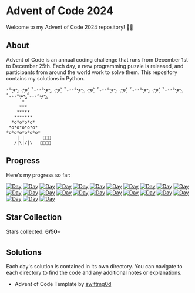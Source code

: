 # Advent of Code 2024

Welcome to my Advent of Code 2024 repository! 🎄✨

## About


Advent of Code is an annual coding challenge that runs from December 1st to December 25th. Each day, a new programming puzzle is released, and participants from around the world work to solve them. This repository contains my solutions in Python.
````
⋆꙳•̩̩͙❅*̩̩͙‧͙ ‧͙*̩̩͙❆ ͙͛ ˚₊⋆⋆꙳•̩̩͙❅*̩̩͙‧͙ ‧͙*̩̩͙❆ ͙͛ ˚₊⋆⋆꙳•̩̩͙❅*̩̩͙‧͙ ‧͙*̩̩͙❆ ͙͛ ˚₊⋆⋆꙳•̩̩͙❅*̩̩͙‧͙ ‧͙*̩̩͙❆ ͙͛ ˚₊⋆⋆꙳•̩̩͙❅*̩̩͙‧͙ ‧͙*̩̩͙❆ ͙͛ ˚₊⋆⋆꙳•̩̩͙❅*̩̩͙‧͙˚₊⋆⋆꙳•̩̩͙❅*̩̩͙‧͙˚₊⋆⋆꙳•̩̩͙❅*̩̩͙‧͙
      *
     ***
    *****
   *******
  *o*o*o*o*
 *o*o*o*o*o*
*o*o*o*o*o*o*                                     
    | |       🎁🎁🎁 
   /|\|/|\   🎁🎁🎁🎁                           
````

## Progress

Here's my progress so far:

[![Day](https://badgen.net/badge/01/%E2%98%85%E2%98%85/green)](./day-01/p1.py)
[![Day](https://badgen.net/badge/02/%E2%98%85%E2%98%85/green)](./day-02/p1.py)
[![Day](https://badgen.net/badge/03/%E2%98%85%E2%98%85/green)](./day-03/p1.py)
[![Day](https://badgen.net/badge/04/%E2%98%85%E2%98%85/gray)](./day-04)
[![Day](https://badgen.net/badge/05/%E2%98%85%E2%98%85/gray)](./day-05)
[![Day](https://badgen.net/badge/06/%E2%98%85%E2%98%85/gray)](./day-06)
[![Day](https://badgen.net/badge/07/%E2%98%85%E2%98%85/gray)](./day-07)
[![Day](https://badgen.net/badge/08/%E2%98%86%E2%98%86/gray)](./day-08)
[![Day](https://badgen.net/badge/09/%E2%98%86%E2%98%86/gray)](./day-09)
[![Day](https://badgen.net/badge/10/%E2%98%86%E2%98%86/gray)](./day-10)
[![Day](https://badgen.net/badge/11/%E2%98%86%E2%98%86/gray)](./day-11)
[![Day](https://badgen.net/badge/12/%E2%98%86%E2%98%86/gray)](./day-12)
[![Day](https://badgen.net/badge/13/%E2%98%86%E2%98%86/gray)](./day-13)
[![Day](https://badgen.net/badge/14/%E2%98%86%E2%98%86/gray)](./day-14)
[![Day](https://badgen.net/badge/15/%E2%98%86%E2%98%86/gray)](./day-15)
[![Day](https://badgen.net/badge/16/%E2%98%86%E2%98%86/gray)](./day-16)
[![Day](https://badgen.net/badge/17/%E2%98%86%E2%98%86/gray)](./day-17)
[![Day](https://badgen.net/badge/18/%E2%98%86%E2%98%86/gray)](./day-18)
[![Day](https://badgen.net/badge/19/%E2%98%86%E2%98%86/gray)](./day-19)
[![Day](https://badgen.net/badge/20/%E2%98%86%E2%98%86/gray)](./day-20)
[![Day](https://badgen.net/badge/21/%E2%98%86%E2%98%86/gray)](./day-21)
[![Day](https://badgen.net/badge/22/%E2%98%86%E2%98%86/gray)](./day-22)
[![Day](https://badgen.net/badge/23/%E2%98%86%E2%98%86/gray)](./day-23)
[![Day](https://badgen.net/badge/24/%E2%98%86%E2%98%86/gray)](./day-24)
[![Day](https://badgen.net/badge/25/%E2%98%86%E2%98%86/gray)](./day-25)

## Star Collection 
Stars collected: **6/50**⭐

## Solutions

Each day's solution is contained in its own directory. You can navigate to each directory to find the code and any additional notes or explanations.

- Advent of Code Template by [swiftmg0d](https://github.com/swiftmg0d/advent-of-code-2024)